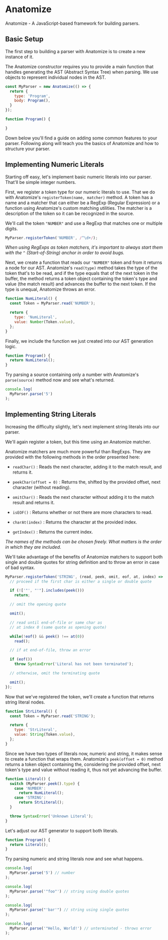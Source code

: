 # Anatomize

Anatomize - A JavaScript-based framework for building parsers.

## Basic Setup

The first step to building a parser with Anatomize is to create a new instance of it.

The Anatomize constructor requires you to provide a main function that handles generating the AST (Abstract Syntax Tree) when parsing. We use objects to represent individual nodes in the AST.

```javascript
const MyParser = new Anatomize(() => {
  return {
    type: 'Program',
    body: Program(),
  }
});

function Program() {

}
```

Down below you'll find a guide on adding some common features to your parser. Following along will teach you the basics of Anatomize and how to structure your parser.

## Implementing Numeric Literals

Starting off easy, let's implement basic numeric literals into our parser. That'll be simple integer numbers.

First, we register a token type for our numeric literals to use. That we do with Anatomize's `registerToken(name, matcher)` method. A token has a name and a matcher that can either be a RegExp (Regular Expression) or a function using Anatomize's custom matching utilities. The matcher is a description of the token so it can be recognized in the source.

We'll call the token `"NUMBER"` and use a RegExp that matches one or multiple digits.

```javascript
MyParser.registerToken('NUMBER', /^\d+/);
```

*When using RegExps as token matchers, it's important to always start them with the `^` (Start-of-String) anchor in order to avoid bugs.*

Next, we create a function that reads our `"NUMBER"` token and from it returns a node for our AST. Anatomize's `read(type)` method takes the type of the token that's to be read, and if the type equals that of the next token in the buffer, the method returns a token object containing the token's type and value (the match result) and advances the buffer to the next token. If the type is unequal, Anatomize throws an error.

```javascript
function NumLiteral() {
  const Token = MyParser.read('NUMBER');

  return {
    type: 'NumLiteral',
    value: Number(Token.value),
  };
}
```

Finally, we include the function we just created into our AST generation logic.

```javascript
function Program() {
  return NumLiteral();
}
```

Try parsing a source containing only a number with Anatomize's `parse(source)` method now and see what's returned.

```javascript
console.log(
  MyParser.parse('5')
);
```

## Implementing String Literals

Increasing the difficulty slightly, let's next implement string literals into our parser.

We'll again register a token, but this time using an Anatomize matcher.

Anatomize matchers are much more powerful than RegExps. They are provided with the following methods in the order presented here:

- `readChar()` : Reads the next character, adding it to the match result, and returns it.

- `peekChar(offset = 0)` : Returns the, shifted by the provided offset, next character (without reading).

- `omitChar()` : Reads the next character without adding it to the match result and returns it.

- `isEOF()` : Returns whether or not there are more characters to read.

- `charAt(index)` : Returns the character at the provided index.

- `getIndex()` : Returns the current index.

*The names of the methods can be chosen freely. What matters is the order in which they are included.*

We'll take advantage of the benefits of Anatomize matchers to support both single and double quotes for string definition and to throw an error in case of bad syntax.

```javascript
MyParser.registerToken('STRING', (read, peek, omit, eof, at, index) => {
  // proceed if the first char is either a single or double quote

  if (!['"', "'"].includes(peek()))
    return;

  // omit the opening quote

  omit();

  // read until end-of-file or same char as
  // at index 0 (same quote as opening quote)

  while(!eof() && peek() !== at(0))
    read();

  // if at end-of-file, throw an error

  if (eof())
    throw SyntaxError('Literal has not been terminated');

  // otherwise, omit the terminating quote

  omit();
});
```

Now that we've registered the token, we'll create a function that returns string literal nodes.

```javascript
function StrLiteral() {
  const Token = MyParser.read('STRING');

  return {
    type: 'StrLiteral',
    value: String(Token.value),
  };
}
```

Since we have two types of literals now, numeric and string, it makes sense to create a function that wraps them. Anatomize's `peek(offset = 0)` method returns a token object containing the, considering the provided offset, next token's type and value without reading it, thus not yet advancing the buffer.

```javascript
function Literal() {
  switch (MyParser.peek().type) {
    case 'NUMBER':
      return NumLiteral();
    case 'STRING':
      return StrLiteral();
  }

  throw SyntaxError('Unknown Literal');
}
```

Let's adjust our AST generator to support both literals.

```javascript
function Program() {
  return Literal();
}
```

Try parsing numeric and string literals now and see what happens.

```javascript
console.log(
  MyParser.parse('5') // number
);

console.log(
  MyParser.parse('"foo"') // string using double quotes
);

console.log(
  MyParser.parse("'bar'") // string using single quotes
);

console.log(
  MyParser.parse('"Hello, World!') // unterminated - throws error
);
```
